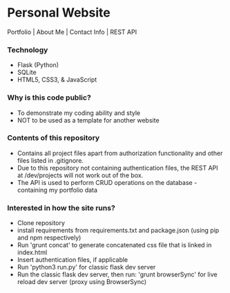 # Personal Website
Portfolio | About Me | Contact Info | REST API

### Technology
- Flask (Python)
- SQLite
- HTML5, CSS3, & JavaScript

### Why is this code public?
- To demonstrate my coding ability and style
- NOT to be used as a template for another website

### Contents of this repository
- Contains all project files apart from authorization functionality and other files listed in .gitignore.
- Due to this repository not containing authentication files, the REST API at /dev/projects will not work out of the box.
- The API is used to perform CRUD operations on the database - containing my portfolio data

### Interested in how the site runs?
- Clone repository
- install requirements from requirements.txt and package.json (using pip and npm respectively)
- Run 'grunt concat' to generate concatenated css file that is linked in index.html
- Insert authentication files, if applicable
- Run 'python3 run.py' for classic flask dev server
- Run the classic flask dev server, then run: 'grunt browserSync' for live reload dev server (proxy using BrowserSync)
